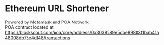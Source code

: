 # Ethereum URL Shortener <br>
Powered by Metamask and POA Network <br>
POA contract located at <br>
https://blockscout.com/poa/core/address/0x3038289e5cbe89883f1bab41a48008db75e4df48/transactions
